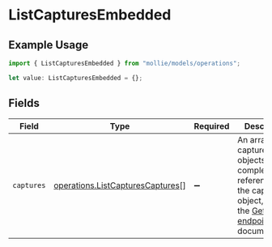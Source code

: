 # ListCapturesEmbedded

## Example Usage

```typescript
import { ListCapturesEmbedded } from "mollie/models/operations";

let value: ListCapturesEmbedded = {};
```

## Fields

| Field                                                                                                                                        | Type                                                                                                                                         | Required                                                                                                                                     | Description                                                                                                                                  |
| -------------------------------------------------------------------------------------------------------------------------------------------- | -------------------------------------------------------------------------------------------------------------------------------------------- | -------------------------------------------------------------------------------------------------------------------------------------------- | -------------------------------------------------------------------------------------------------------------------------------------------- |
| `captures`                                                                                                                                   | [operations.ListCapturesCaptures](../../models/operations/listcapturescaptures.md)[]                                                         | :heavy_minus_sign:                                                                                                                           | An array of capture objects. For a complete reference of the capture object, refer to the [Get capture endpoint](get-capture) documentation. |